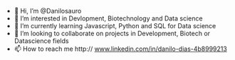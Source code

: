 - 👋 Hi, I’m @Danilosauro
- 👀 I’m interested in Devlopment, Biotechnology and  Data science
- 🌱 I’m currently learning Javascript, Python and SQL for Data science
- 💞️ I’m looking to collaborate on projects in Development, Biotech or Datascience fields
- 📫 How to reach me  http:// www.linkedin.com/in/danilo-dias-4b8999213

<!---
Danilosauro/Danilosauro is a ✨ special ✨ repository because its `README.md` (this file) appears on your GitHub profile.
You can click the Preview link to take a look at your changes.
--->

